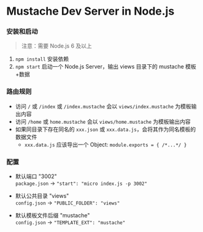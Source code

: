 # Mustache Dev Server in Node.js

### 安装和启动

> 注意：需要 Node.js 6 及以上

1. `npm install` 安装依赖
1. `npm start` 启动一个 Node.js Server，输出 views 目录下的 mustache 模板+数据

### 路由规则

- 访问 `/` 或 `/index` 或 `/index.mustache` 会以 `views/index.mustache` 为模板输出内容
- 访问 `/home` 或 `home.mustache` 会以 `views/home.mustache` 为模板输出内容
- 如果同目录下存在同名的 `xxx.json` 或 `xxx.data.js`，会将其作为同名模板的数据文件
  - `xxx.data.js` 应该导出一个 Object: `module.exports = { /*...*/ }`

### 配置

- 默认端口 "3002"  
  `package.json` -> `"start": "micro index.js -p 3002"`

- 默认公共目录 "views"  
  `config.json` -> `"PUBLIC_FOLDER": "views"`

- 默认模板文件后缀 "mustache"  
  `config.json` -> `"TEMPLATE_EXT": "mustache"`
